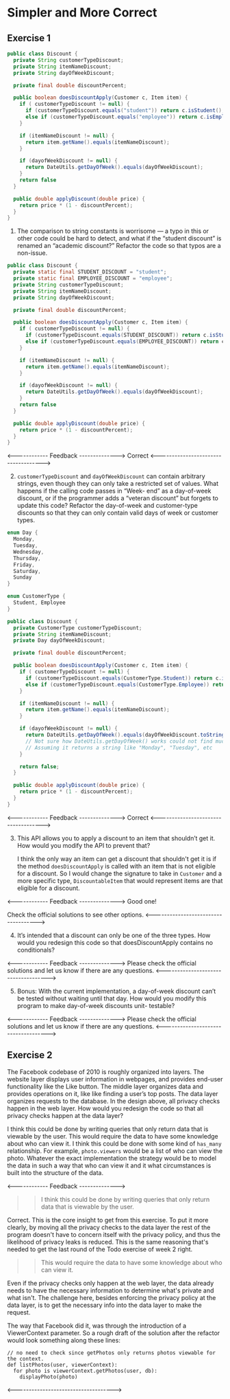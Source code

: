 # Simpler and More Correct

## Exercise 1

```java
public class Discount {
  private String customerTypeDiscount;
  private String itemNameDiscount;
  private String dayOfWeekDiscount;

  private final double discountPercent;

  public boolean doesDiscountApply(Customer c, Item item) {
    if ( customerTypeDiscount != null) {
      if (customerTypeDiscount.equals("student")) return c.isStudent();
      else if (customerTypeDiscount.equals("employee")) return c.isEmployee();
    }

    if (itemNameDiscount != null) {
      return item.getName().equals(itemNameDiscount);
    }

    if (dayofWeekDiscount != null) {
      return DateUtils.getDayOfWeek().equals(dayOfWeekDiscount);
    }
    return false
  }

  public double applyDiscount(double price) {
    return price * (1 - discountPercent);
  }
}
```

1. The comparison to string constants is worrisome — a typo in this or other code could be hard to detect, and what if the “student discount” is renamed an “academic discount?” Refactor the code so that typos are a non-issue.

```java
public class Discount {
  private static final STUDENT_DISCOUNT = "student";
  private static final EMPLOYEE_DISCOUNT = "employee";
  private String customerTypeDiscount;
  private String itemNameDiscount;
  private String dayOfWeekDiscount;

  private final double discountPercent;

  public boolean doesDiscountApply(Customer c, Item item) {
    if ( customerTypeDiscount != null) {
      if (customerTypeDiscount.equals(STUDENT_DISCOUNT)) return c.isStudent();
      else if (customerTypeDiscount.equals(EMPLOYEE_DISCOUNT)) return c.isEmployee();
    }

    if (itemNameDiscount != null) {
      return item.getName().equals(itemNameDiscount);
    }

    if (dayofWeekDiscount != null) {
      return DateUtils.getDayOfWeek().equals(dayOfWeekDiscount);
    }
    return false
  }

  public double applyDiscount(double price) {
    return price * (1 - discountPercent);
  }
}
```

<------------ Feedback -------------->
Correct
<------------------------------------>

2. `customerTypeDiscount` and `dayOfWeekDiscount` can contain arbitrary strings, even though they can only take a restricted set of values. What happens if the calling code passes in “Week- end” as a day-of-week discount, or if the programmer adds a “veteran discount” but forgets to update this code? Refactor the day-of-week and customer-type discounts so that they can only contain valid days of week or customer types.

```java
enum Day {
  Monday,
  Tuesday,
  Wednesday,
  Thursday,
  Friday,
  Saturday,
  Sunday
}

enum CustomerType {
  Student, Employee
}

public class Discount {
  private CustomerType customerTypeDiscount;
  private String itemNameDiscount;
  private Day dayOfWeekDiscount;

  private final double discountPercent;

  public boolean doesDiscountApply(Customer c, Item item) {
    if ( customerTypeDiscount != null) {
      if (customerTypeDiscount.equals(CustomerType.Student)) return c.isStudent();
      else if (customerTypeDiscount.equals(CustomerType.Employee)) return c.isEmployee();
    }

    if (itemNameDiscount != null) {
      return item.getName().equals(itemNameDiscount);
    }

    if (dayofWeekDiscount != null) {
      return DateUtils.getDayOfWeek().equals(dayOfWeekDiscount.toString());
      // Not sure how DateUtils.getDayOfWeek() works could not find much documention on it, seems to be deprecreated.
      // Assuming it returns a string like "Monday", "Tuesday", etc
    }

    return false;
  }

  public double applyDiscount(double price) {
    return price * (1 - discountPercent);
  }
}
```

<------------ Feedback -------------->
Correct
<------------------------------------>

3. This API allows you to apply a discount to an item that shouldn’t get it. How would you modify the API to prevent that?

   I think the only way an item can get a discount that shouldn't get it is if the method `doesDiscountApply` is called with an item that is not eligible for a
   discount. So I would change the signature to take in `Customer` and a more specific type, `DiscountableItem` that would represent items are that eligible for a discount.

<------------ Feedback -------------->
Good one!

Check the official solutions to see other options.
<------------------------------------>

4. It’s intended that a discount can only be one of the three types. How would you redesign this code so that doesDiscountApply contains no conditionals?

<------------ Feedback -------------->
Please check the official solutions and let us know if there are any questions.
<------------------------------------>

5. Bonus: With the current implementation, a day-of-week discount can’t be tested without waiting until that day. How would you modify this program to make day-of-week discounts unit- testable?

<------------ Feedback -------------->
Please check the official solutions and let us know if there are any questions.
<------------------------------------>

## Exercise 2

The Facebook codebase of 2010 is roughly organized into layers. The website layer displays user information in webpages, and provides end-user functionality like the Like button. The middle layer organizes data and provides operations on it, like like finding a user’s top posts. The data layer organizes requests to the database. In the design above, all privacy checks happen in the web layer. How would you redesign the code so that all privacy checks happen at the data layer?

I think this could be done by writing queries that only return data that is viewable by the user. This would require the data to have some knowledge about who can view it.
I think this could be done with some kind of `has_many` relationship. For example, `photo.viewers` would be a list of who can view the photo. Whatever the exact implementation
the strategy would be to model the data in such a way that who can view it and it what circumstances is built into the structure of the data.

<------------ Feedback -------------->

> > I think this could be done by writing queries that only return data that is viewable by the user.

Correct. This is the core insight to get from this exercise. To put it more clearly, by moving all the privacy checks to the data layer the rest of the program doesn't have to concern itself with the privacy policy, and thus the likelihood of privacy leaks is reduced. This is the same reasoning that's needed to get the last round of the Todo exercise of week 2 right.

> > This would require the data to have some knowledge about who can view it.

Even if the privacy checks only happen at the web layer, the data already needs to have the necessary information to determine what's private and what isn't. The challenge here, besides enforcing the privacy policy at the data layer, is to get the necessary info into the data layer to make the request.

The way that Facebook did it, was through the introduction of a ViewerContext parameter. So a rough draft of the solution after the refactor would look something along these lines:

```
// no need to check since getPhotos only returns photos viewable for the context.
def listPhotos(user, viewerContext):
  for photo is viewerContext.getPhotos(user, db):
    displayPhoto(photo)
```

<------------------------------------>
